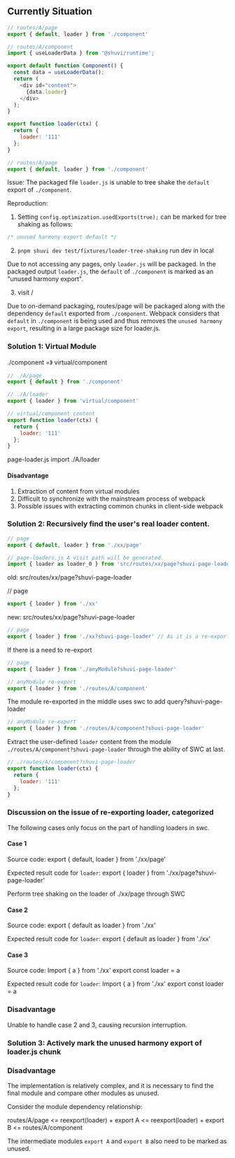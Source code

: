 ## Currently Situation

```js 
// routes/A/page
export { default, loader } from './component'
```

```js 
// routes/A/component 
import { useLoaderData } from '@shuvi/runtime';

export default function Component() {
  const data = useLoaderData();
  return (
    <div id="content">
      {data.loader}
    </div>
  );
}

export function loader(ctx) {
  return {
    loader: '111'
  };
}
```

```js 
// routes/A/page
export { default, loader } from './component'
```

Issue: The packaged file `loader.js` is unable to tree shake the `default` export of `./component`.

Reproduction:

1. Setting `config.optimization.usedExports(true);` can be marked for tree shaking as follows:
   
```js
/* unused harmony export default */
```   

2. `pnpm shuvi dev test/fixtures/loader-tree-shaking` run dev in local

Due to not accessing any pages, only `loader.js` will be packaged. In the packaged output `loader.js`, the `default` of `./component` is marked as an "unused harmony export".

3. visit / 

Due to on-demand packaging, routes/page will be packaged along with the dependency `default` exported from `./component`. Webpack considers that `default` in `./component` is being used and thus removes the `unused harmony export`, resulting in a large package size for loader.js.


### Solution 1: Virtual Module

./component =》 virtual/component 

```js 
// ./A/page
export { default } from './component'
```
```js 
// ./A/loader
export { loader } from 'virtual/component'
```

```js 
// virtual/component content
export function loader(ctx) {
  return {
    loader: '111'
  };
}
```
page-loader.js import ./A/loader


#### Disadvantage

1. Extraction of content from virtual modules
2. Difficult to synchronize with the mainstream process of webpack
3. Possible issues with extracting common chunks in client-side webpack


### Solution 2: Recursively find the user's real loader content.

```js
// page
export { default, loader } from './xx/page'
```
```js
// page-loaders.js A visit path will be generated.
import { loader as loader_0 } from 'src/routes/xx/page?shuvi-page-loader'
```

old: src/routes/xx/page?shuvi-page-loader

// page 

```js
export { loader } from './xx'
```

new: src/routes/xx/page?shuvi-page-loader

```js
// page 
export { loader } from './xx?shuvi-page-loader' // As it is a re-export, add query?shuvi-page-loader
```

If there is a need to re-export
```js
// page 
export { loader } from './anyModule?shuvi-page-loader'
```
```js
// anyModule re-export
export { loader } from './routes/A/component'
```
The module re-exported in the middle uses swc to add query?shuvi-page-loader
```js
// anyModule re-export
export { loader } from './routes/A/component?shuvi-page-loader'
```
Extract the user-defined `loader` content from the module `./routes/A/component?shuvi-page-loader` through the ability of SWC at last.

```js
// ./routes/A/component?shuvi-page-loader
export function loader(ctx) {
  return {
    loader: '111'
  };
}
```


### Discussion on the issue of re-exporting loader, categorized

The following cases only focus on the part of handling loaders in swc.

#### Case 1

Source code:
export { default, loader } from './xx/page'

Expected result code for `loader`:
export { loader } from './xx/page?shuvi-page-loader’

Perform tree shaking on the loader of ./xx/page through SWC

#### Case 2

Source code:
export { default as loader } from './xx'

Expected result code for `loader`:
export { default as loader } from './xx' 


#### Case 3

Source code:
Import { a } from './xx'
export const loader = a

Expected result code for `loader`:
Import { a } from './xx'
export const loader = a

### Disadvantage

Unable to handle case 2 and 3, causing recursion interruption.

### Solution 3: Actively mark the unused harmony export of loader.js chunk

### Disadvantage 

The implementation is relatively complex, and it is necessary to find the final module and compare other modules as unused.

Consider the module dependency relationship:

routes/A/page <= reexport(loader) + export A <= reexport(loader) + export B
<= routes/A/component

The intermediate modules `export A` and `export B` also need to be marked as unused.